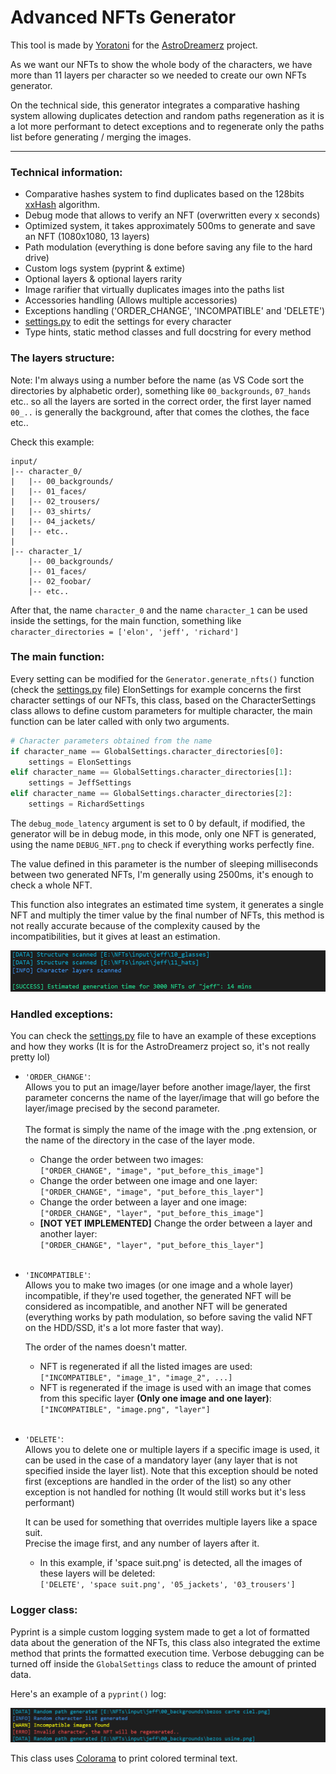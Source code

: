 # Advanced NFTs Generator

This tool is made by [Yoratoni](https://github.com/yoratoni) for the [AstroDreamerz](https://astrodreamerz.io/) project.

As we want our NFTs to show the whole body of the characters, we have more than 11 layers per character so we needed to create our own NFTs generator.

On the technical side, this generator integrates a comparative hashing system allowing duplicates detection and random paths regeneration as it is a lot more performant to detect exceptions and to regenerate only the paths list before generating / merging the images.

---

### Technical information:
  - Comparative hashes system to find duplicates based on the 128bits [xxHash](https://github.com/Cyan4973/xxHash) algorithm.
  - Debug mode that allows to verify an NFT (overwritten every x seconds)
  - Optimized system, it takes approximately 500ms to generate and save an NFT (1080x1080, 13 layers)
  - Path modulation (everything is done before saving any file to the hard drive)
  - Custom logs system (pyprint & extime)
  - Optional layers & optional layers rarity
  - Image rarifier that virtually duplicates images into the paths list
  - Accessories handling (Allows multiple accessories)
  - Exceptions handling ('ORDER_CHANGE', 'INCOMPATIBLE' and 'DELETE')
  - [settings.py](settings/settings.py) to edit the settings for every character
  - Type hints, static method classes and full docstring for every method

### The layers structure:
Note: I'm always using a number before the name (as VS Code sort the directories by alphabetic order),
something like `00_backgrounds`, `07_hands` etc.. so all the layers are sorted in the correct order,
the first layer named `00_..` is generally the background, after that comes the clothes, the face etc..  <br />

Check this example:
```
input/
|-- character_0/
|   |-- 00_backgrounds/
|   |-- 01_faces/
|   |-- 02_trousers/
|   |-- 03_shirts/
|   |-- 04_jackets/
|   |-- etc..
|
|-- character_1/
    |-- 00_backgrounds/
    |-- 01_faces/
    |-- 02_foobar/
    |-- etc..
```

After that, the name `character_0` and the name `character_1` can be used inside the settings, for the main function,
something like `character_directories = ['elon', 'jeff', 'richard']`


### The main function:
Every setting can be modified for the `Generator.generate_nfts()` function (check the [settings.py](settings/settings.py) file) ElonSettings for example concerns the first character settings of our NFTs, this class, based on the CharacterSettings class allows to define custom parameters for multiple character, the main function can be later called with only two arguments.

```py
# Character parameters obtained from the name
if character_name == GlobalSettings.character_directories[0]:
    settings = ElonSettings
elif character_name == GlobalSettings.character_directories[1]:
    settings = JeffSettings
elif character_name == GlobalSettings.character_directories[2]:
    settings = RichardSettings
```

The `debug_mode_latency` argument is set to 0 by default, if modified, the generator will be in debug mode,
in this mode, only one NFT is generated, using the name `DEBUG_NFT.png` to check if everything works perfectly fine.

The value defined in this parameter is the number of sleeping milliseconds between two generated NFTs,
I'm generally using 2500ms, it's enough to check a whole NFT.

This function also integrates an estimated time system, it generates a single NFT and multiply the timer value by the final number of NFTs, this method is not really accurate because of the complexity caused by the incompatibilities, but it gives at least an estimation.

![](docs/estimated_time.png "Estimated time log example")

### Handled exceptions:
You can check the [settings.py](settings/settings.py) file to have an example of these exceptions and how they works (It is for the AstroDreamerz project so, it's not really pretty lol)

  - `'ORDER_CHANGE'`: <br />
      Allows you to put an image/layer before another image/layer, the first parameter concerns the name of the layer/image that will go before the layer/image precised by the second parameter. <br />
      <br />
      The format is simply the name of the image with the .png extension, or the name of the directory in the case of the layer mode.
      - Change the order between two images: <br />
        `["ORDER_CHANGE", "image", "put_before_this_image"]`
      - Change the order between one image and one layer: <br />
        `["ORDER_CHANGE", "image", "put_before_this_layer"]`
      - Change the order between a layer and one image: <br />
        `["ORDER_CHANGE", "layer", "put_before_this_image"]`
      - **[NOT YET IMPLEMENTED]** Change the order between a layer and another layer: <br />
        `["ORDER_CHANGE", "layer", "put_before_this_layer"]`
        <br />
        <br />
        
  - `'INCOMPATIBLE'`: <br />
      Allows you to make two images (or one image and a whole layer) incompatible, if they're used together, the generated NFT will be considered as incompatible, and another NFT will be generated (everything works by path modulation, so before saving the valid NFT on the HDD/SSD, it's a lot more faster that way). <br />
      
      The order of the names doesn't matter.
      - NFT is regenerated if all the listed images are used: <br />
      `["INCOMPATIBLE", "image_1", "image_2", ...]`
      - NFT is regenerated if the image is used with an image that comes from this specific layer **(Only one image and one layer)**: <br />
      `["INCOMPATIBLE", "image.png", "layer"]`
      <br />
    
  - `'DELETE'`: <br />
      Allows you to delete one or multiple layers if a specific image is used, it can be used in the case of a mandatory layer (any layer that is not specified inside the layer list). Note that this exception should be noted first (exceptions are handled in the order of the list) so any other exception is not handled for nothing (It would still works but it's less performant)<br />
      
      It can be used for something that overrides multiple layers like a space suit. <br />
      Precise the image first, and any number of layers after it.
      - In this example, if 'space suit.png' is detected, all the images of these layers will be deleted: <br />
      `['DELETE', 'space suit.png', '05_jackets', '03_trousers']` 
      
### Logger class:
Pyprint is a simple custom logging system made to get a lot of formatted data about the generation of the NFTs,
this class also integrated the extime method that prints the formatted execution time. Verbose debugging can be turned off inside the `GlobalSettings` class to reduce the amount of printed data.

Here's an example of a `pyprint()` log:

![](docs/pyprint.png "Pyprint logs example")

This class uses [Colorama](https://github.com/tartley/colorama) to print colored terminal text. 








